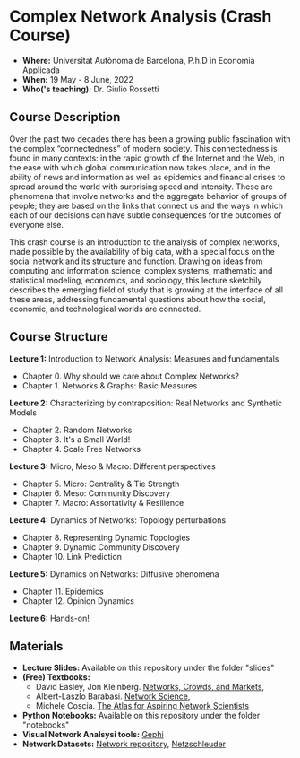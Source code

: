 # Complex Network Analysis (Crash Course)

- **Where:** Universitat Autònoma de Barcelona, P.h.D in Economia Applicada 
- **When:** 19 May - 8 June, 2022
- **Who('s teaching):** Dr. Giulio Rossetti

## Course Description

Over the past two decades there has been a growing public fascination with the complex “connectedness” of modern society. This connectedness is found in many contexts: in the rapid growth of the Internet and the Web, in the ease with which global communication now takes place, and in the ability of news and information as well as epidemics and financial crises to spread around the world with surprising speed and intensity. These are phenomena that involve networks and the aggregate behavior of groups of people; they are based on the links that connect us and the ways in which each of our decisions can have subtle consequences for the outcomes of everyone else.

This crash course is an introduction to the analysis of complex networks, made possible by the availability of big data, with a special focus on the social network and its structure and function. Drawing on ideas from computing and information science, complex systems, mathematic and statistical modeling, economics, and sociology, this lecture sketchily describes the emerging field of study that is growing at the interface of all these areas, addressing fundamental questions about how the social, economic, and technological worlds are connected.

## Course Structure

**Lecture 1:** Introduction to Network Analysis: Measures and fundamentals
  - Chapter 0. Why should we care about Complex Networks?
  - Chapter 1. Networks & Graphs: Basic Measures


**Lecture 2:** Characterizing by contraposition: Real Networks and Synthetic Models
  - Chapter 2. Random Networks
  - Chapter 3. It's a Small World!
  - Chapter 4. Scale Free Networks


**Lecture 3:** Micro, Meso & Macro: Different perspectives
  - Chapter 5. Micro: Centrality & Tie Strength
  - Chapter 6. Meso: Community Discovery
  - Chapter 7. Macro: Assortativity & Resilience


**Lecture 4:** Dynamics of Networks: Topology perturbations
  - Chapter 8. Representing Dynamic Topologies
  - Chapter 9. Dynamic Community Discovery
  - Chapter 10. Link Prediction


**Lecture 5:** Dynamics on Networks: Diffusive phenomena
  - Chapter 11. Epidemics
  - Chapter 12. Opinion Dynamics


**Lecture 6:** Hands-on!


## Materials

- **Lecture Slides:** Available on this repository under the folder "slides"
- **(Free) Textbooks:** 
   - David Easley, Jon Kleinberg. [Networks, Crowds, and Markets](http://www.cs.cornell.edu/home/kleinber/networks-book/), 
   - Albert-Laszlo Barabasi. [Network Science](http://barabasi.com/book/network-science), 
   - Michele Coscia. [The Atlas for Aspiring Network Scientists](https://www.networkatlas.eu/)
- **Python Notebooks:** Available on this repository under the folder "notebooks"
- **Visual Network Analsysi tools:** [Gephi](https://gephi.org/)
- **Network Datasets:** [Network repository](https://networkrepository.com/), [Netzschleuder](https://networks.skewed.de/)
